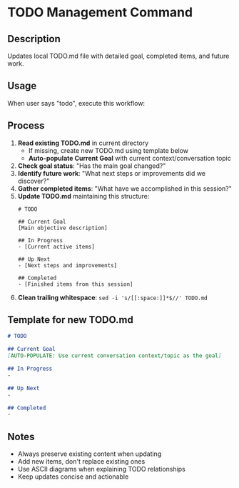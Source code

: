 # TODO Management Command

## Description
Updates local TODO.md file with detailed goal, completed items, and future work.

## Usage
When user says "todo", execute this workflow:

## Process
1. **Read existing TODO.md** in current directory
   - If missing, create new TODO.md using template below
   - **Auto-populate Current Goal** with current context/conversation topic
2. **Check goal status**: "Has the main goal changed?"
3. **Identify future work**: "What next steps or improvements did we discover?"
4. **Gather completed items**: "What have we accomplished in this session?"
5. **Update TODO.md** maintaining this structure:
   ```
   # TODO

   ## Current Goal
   [Main objective description]

   ## In Progress
   - [Current active items]

   ## Up Next
   - [Next steps and improvements]

   ## Completed
   - [Finished items from this session]
   ```
6. **Clean trailing whitespace**: `sed -i 's/[[:space:]]*$//' TODO.md`

## Template for new TODO.md
```markdown
# TODO

## Current Goal
[AUTO-POPULATE: Use current conversation context/topic as the goal]

## In Progress
-

## Up Next
-

## Completed
-

```

## Notes
- Always preserve existing content when updating
- Add new items, don't replace existing ones
- Use ASCII diagrams when explaining TODO relationships
- Keep updates concise and actionable